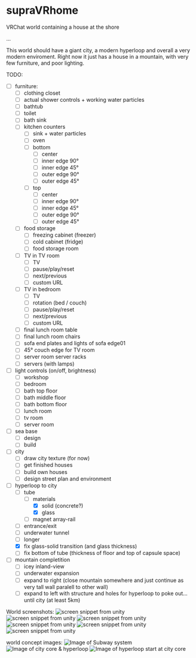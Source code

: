 # supraVRhome
VRChat world containing a house at the shore

...

This world should have a giant city, a modern hyperloop and overall a very modern enviroment.
Right now it just has a house in a mountain, with very few furniture, and poor lighting.

TODO:

* [ ] furniture:
    * [ ] clothing closet
    * [ ] actual shower controls + working water particles
    * [ ] bathtub
    * [ ] toilet
    * [ ] bath sink
    * [ ] kitchen counters
        * [ ] sink + water particles
        * [ ] oven
        * [ ] bottom
            * [ ] center
            * [ ] inner edge 90°
            * [ ] inner edge 45°
            * [ ] outer edge 90°
            * [ ] outer edge 45°
        * [ ] top
            * [ ] center
            * [ ] inner edge 90°
            * [ ] inner edge 45°
            * [ ] outer edge 90°
            * [ ] outer edge 45°
    * [ ] food storage
        * [ ] freezing cabinet (freezer)
        * [ ] cold cabinet (fridge)
        * [ ] food storage room
    * [ ] TV in TV room
        * [ ] TV
        * [ ] pause/play/reset
        * [ ] next/previous
        * [ ] custom URL
    * [ ] TV in bedroom
        * [ ] TV
        * [ ] rotation (bed / couch)
        * [ ] pause/play/reset
        * [ ] next/previous
        * [ ] custom URL
    * [ ] final lunch room table
    * [ ] final lunch room chairs
    * [ ] sofa end plates and lights of sofa edge01
    * [ ] 45° couch edge for TV room
    * [ ] server room server racks
    * [ ] servers (with lamps)
* [ ] light controls (on/off, brightness)
    * [ ] workshop
    * [ ] bedroom
    * [ ] bath top floor
    * [ ] bath middle floor
    * [ ] bath bottom floor
    * [ ] lunch room
    * [ ] tv room
    * [ ] server room
* [ ] sea base
    * [ ] design
    * [ ] build
* [ ] city
    * [ ] draw city texture (for now)
    * [ ] get finished houses
    * [ ] build own houses
    * [ ] design street plan and environment
* [ ] hyperloop to city
    * [ ] tube
        * [ ] materials
            * [x] solid (concrete?)
            * [x] glass
        * [ ] magnet array-rail
    * [ ] entrance/exit
    * [ ] underwater tunnel
    * [ ] longer
    * [x] fix glass-solid transition (and glass thickness)
    * [ ] fix bottom of tube (thickness of floor and top of capsule space)
* [ ] mountain completition
    * [ ] icey inland-view
    * [ ] underwater expansion
    * [ ] expand to right (close mountain somewhere and just continue as very tall wall paralell to other wall)
    * [ ] expand to left with structure and holes for hyperloop to poke out… until city (at least 5km)

World screenshots:
![screen snippet from unity](/github-resources/unity01.png)
![screen snippet from unity](/github-resources/unity02.png)
![screen snippet from unity](/github-resources/unity03.png)
![screen snippet from unity](/github-resources/unity04.png)
![screen snippet from unity](/github-resources/unity05.png)
![screen snippet from unity](/github-resources/unity06.png)

world concept images:
![Image of Subway system](/github-resources/supraVRhome-plans_trains01.png)
![Image of city core & hyperloop](/github-resources/supraVRhome-plans01.png)
![Image of hyperloop start at city core](/github-resources/supraVRhome-plans02.png)
